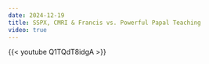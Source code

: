 ```yaml
---
date: 2024-12-19
title: SSPX, CMRI & Francis vs. Powerful Papal Teaching
video: true
---
```



{{< youtube Q1TQdT8idgA >}}
